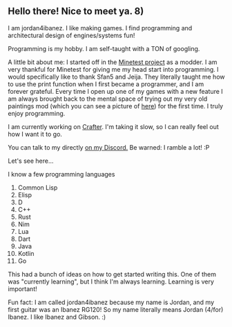 ## Hello there! Nice to meet ya. 8)

I am jordan4ibanez. I like making games. I find programming and architectural design of engines/systems fun!

Programming is my hobby. I am self-taught with a TON of googling.

A little bit about me: I started off in the [Minetest project](https://github.com/minetest/minetest) as a modder. I am very thankful for Minetest for giving me my head start into programming. I would specifically like to thank Sfan5 and Jeija. They literally taught me how to use the print function when I first became a programmer, and I am forever grateful. Every time I open up one of my games with a new feature I am always brought back to the mental space of trying out my very old paintings mod (which you can see a picture of [here](https://raw.githubusercontent.com/jordan4ibanez/jordan4ibanez/main/images/classic.png)) for the first time. I truly enjoy programming.

I am currently working on [Crafter](https://github.com/jordan4ibanez/Crafter-Java). I'm taking it slow, so I can really feel out how I want it to go.

You can talk to my directly [on my Discord.](https://discord.gg/dRPyvubfyg) Be warned: I ramble a lot! :P

Let's see here...

I know a few programming languages

1. Common Lisp
2. Elisp
3. D
4. C++
5. Rust
6. Nim
7. Lua
8. Dart
9. Java
10. Kotlin
11. Go

This had a bunch of ideas on how to get started writing this. One of them was  "currently learning", but I think I'm always learning. Learning is very important!

Fun fact: I am called jordan4ibanez because my name is Jordan, and my first guitar was an Ibanez RG120! So my name literally means Jordan (4/for) Ibanez. I like Ibanez and Gibson. :)

<!--

I'm keeping this part in here just to annoy anyone that snoops into here :D

**jordan4ibanez/jordan4ibanez** is a ✨ _special_ ✨ repository because its `README.md` (this file) appears on your GitHub profile.

Here are some ideas to get you started:

- 🔭 I’m currently working on ...
- 🌱 I’m currently learning ...
- 👯 I’m looking to collaborate on ...
- 🤔 I’m looking for help with ...
- 💬 Ask me about ...
- 📫 How to reach me: ...
- 😄 Pronouns: ...
- ⚡ Fun fact: ...
-->
